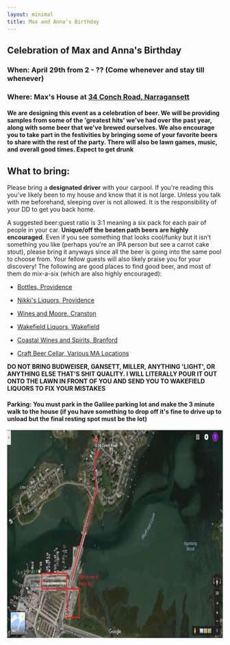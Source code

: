 ```yaml
---
layout: minimal
title: Max and Anna's Birthday
---
```


## Celebration of Max and Anna's Birthday

### When: April 29th from 2 - ?? (Come whenever and stay till whenever)

### Where: Max's House at [34 Conch Road, Narragansett](https://www.google.com/maps/dir/''/34+Conch+Rd,+Narragansett,+RI+02882/data=!4m5!4m4!1m0!1m2!1m1!1s0x89e5be5eba6be5fd:0x3931cda692c57dc2?sa=X&ved=0ahUKEwiGgNuKlZPTAhUG_mMKHWkFD20QwwUIIDAA)

#### We are designing this event as a celebration of beer. We will be providing samples from some of the 'greatest hits' we've had over the past year, along with some beer that we've brewed ourselves. We also encourage you to take part in the festivities by bringing some of your favorite beers to share with the rest of the party. There will also be lawn games, music, and overall good times. **Expect to get drunk** 


What to bring: 
----------------
Please bring a **designated driver** with your carpool. If you're reading this you've likely been to my house and know that it is not large. Unless you talk with me
beforehand, sleeping over is not allowed. It is the responsibility of your DD to get you back home.

A suggested beer:guest ratio is 3:1 meaning a six pack for each pair of people in your car. **Unique/off the beaten path beers are highly encouraged**. Even if you see something 
that looks cool/funky but it isn't something you like (perhaps you're an IPA person but see a carrot cake stout), please bring it anyways since all the beer is going into the same
pool to choose from. Your fellow guests will also likely praise you for your discovery! The following are good places to find good beer, and most of them do mix-a-six (which are also highly encouraged):

* [Bottles, Providence](http://bottlesfinewine.com/)

* [Nikki's Liquors, Providence](http://www.nikkisliquors.com)

* [Wines and Moore, Cranston](http://winesandmoreri.com/)

* [Wakefield Liquors, Wakefield](http://www.wakefieldliquors.com/)

* [Coastal Wines and Spirits, Branford](https://www.coastalwine.net/)

* [Craft Beer Cellar, Various MA Locations](https://craftbeercellar.com/)

**DO NOT BRING BUDWEISER, GANSETT, MILLER, ANYTHING 'LIGHT', OR ANYTHING ELSE THAT'S SHIT QUALITY. I WILL LITERALLY POUR IT OUT ONTO THE LAWN IN FRONT OF YOU AND SEND YOU TO WAKEFIELD
LIQUORS TO FIX YOUR MISTAKES**



#### Parking: You **must** park in the Galilee parking lot and make the 3 minute walk to the house (if you have something to drop off it's fine to drive up to unload but the final resting spot must be the lot)

<img src="https://github.com/maxpohlman/maxpohlman.github.io/blob/master/img/parking.png?raw=true" width="788" height="485" />

